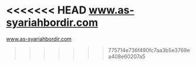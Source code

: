 <<<<<<< HEAD
www.as-syariahbordir.com
=======
www.as-syariahbordir.com
>>>>>>> 775714e736f490fc7aa3b5e3769ea408e60207a5

